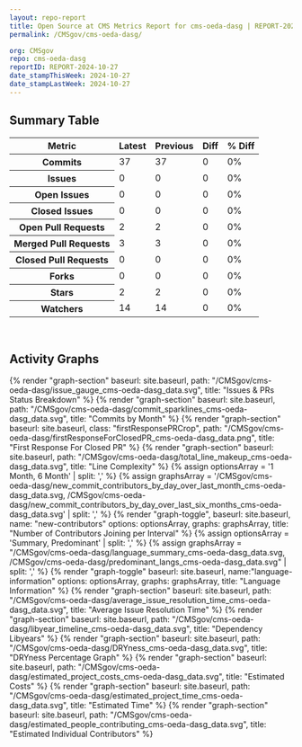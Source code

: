 ```yaml
---
layout: repo-report
title: Open Source at CMS Metrics Report for cms-oeda-dasg | REPORT-2024-10-27
permalink: /CMSgov/cms-oeda-dasg/

org: CMSgov
repo: cms-oeda-dasg
reportID: REPORT-2024-10-27
date_stampThisWeek: 2024-10-27
date_stampLastWeek: 2024-10-27
---
```

<div class="summary-table">
  <table class="usa-table usa-table--borderless">
    <h2> Summary Table </h2>
    <thead>
      <tr>
        <th scope="col">Metric</th>
        <th scope="col">Latest</th>
        <th scope="col">Previous</th>
        <th scope="col">Diff</th>
        <th scope="col">% Diff</th>
      </tr>
    </thead>
    <tbody>
      <tr>
        <th scope="row">Commits</th>
        <td>37</td>
        <td>37</td>
        <td style="" >0</td>
        <td style="" >0%</td>
      </tr>
      <tr>
        <th scope="row">Issues</th>
        <td>0</td>
        <td>0</td>
        <td style="" >0</td>
        <td style="" >0%</td>
      </tr>
      <tr>
        <th scope="row">Open Issues</th>
        <td>0</td>
        <td>0</td>
        <td style="" >0</td>
        <td style="" >0%</td>
      </tr>
      <tr>
        <th scope="row">Closed Issues</th>
        <td>0</td>
        <td>0</td>
        <td style="" >0</td>
        <td style="" >0%</td>
      </tr>
      <tr>
        <th scope="row">Open Pull Requests</th>
        <td>2</td>
        <td>2</td>
        <td style="" >0</td>
        <td style="" >0%</td>
      </tr>
      <tr>
        <th scope="row">Merged Pull Requests</th>
        <td>3</td>
        <td>3</td>
        <td style="" >0</td>
        <td style="" >0%</td>
      </tr>
      <tr>
        <th scope="row">Closed Pull Requests</th>
        <td>0</td>
        <td>0</td>
        <td style="" >0</td>
        <td style="" >0%</td>
      </tr>
      <tr>
        <th scope="row">Forks</th>
        <td>0</td>
        <td>0</td>
        <td style="" >0</td>
        <td style="" >0%</td>
      </tr>
      <tr>
        <th scope="row">Stars</th>
        <td>2</td>
        <td>2</td>
        <td style="" >0</td>
        <td style="" >0%</td>
      </tr>
      <tr>
        <th scope="row">Watchers</th>
        <td>14</td>
        <td>14</td>
        <td style="" >0</td>
        <td style="" >0%</td>
      </tr>
    </tbody>
  </table>
</div>
<div class="graph-container">
  <br>
  <h2>Activity Graphs</h2>
  <div class="all-graphs">
    <!--- Issues/PRs Status Breakdown Graph -->
    {% render "graph-section"  baseurl: site.baseurl, path: "/CMSgov/cms-oeda-dasg/issue_gauge_cms-oeda-dasg_data.svg", title: "Issues & PRs Status Breakdown" %}
    <!--- Contributor Activity Line Graph -->
    {% render "graph-section" baseurl: site.baseurl, path: "/CMSgov/cms-oeda-dasg/commit_sparklines_cms-oeda-dasg_data.svg", title: "Commits by Month" %}
    <!--- First Response For Closed PR Scatterplot -->
    {% render "graph-section" baseurl: site.baseurl, class: "firstResponsePRCrop", path: "/CMSgov/cms-oeda-dasg/firstResponseForClosedPR_cms-oeda-dasg_data.png", title: "First Response For Closed PR" %}
    <!--- Line Complexity Graphs -->
    {% render "graph-section" baseurl: site.baseurl, path: "/CMSgov/cms-oeda-dasg/total_line_makeup_cms-oeda-dasg_data.svg", title: "Line Complexity" %}
    <!--- New Commit Contributors by Day over Last Month and Last 6 Months -->
      {% assign optionsArray = '1 Month, 6 Month' | split: ',' %}
      {% assign graphsArray = '/CMSgov/cms-oeda-dasg/new_commit_contributors_by_day_over_last_month_cms-oeda-dasg_data.svg, /CMSgov/cms-oeda-dasg/new_commit_contributors_by_day_over_last_six_months_cms-oeda-dasg_data.svg' | split: ',' %}
      {% render "graph-toggle", baseurl: site.baseurl, name: "new-contributors" options: optionsArray, graphs: graphsArray, title: "Number of Contributors Joining per Interval" %}
    <!-- Languages Graphs - Summary + Predominant -->
    {% assign optionsArray = 'Summary, Predominant' | split: ',' %}
    {% assign graphsArray = "/CMSgov/cms-oeda-dasg/language_summary_cms-oeda-dasg_data.svg, /CMSgov/cms-oeda-dasg/predominant_langs_cms-oeda-dasg_data.svg" | split: ',' %}
    {% render "graph-toggle" baseurl: site.baseurl, name:"language-information" options: optionsArray, graphs: graphsArray, title: "Language Information" %}
    <!-- Average Issue Resolution Time -->
    {% render "graph-section" baseurl: site.baseurl, path: "/CMSgov/cms-oeda-dasg/average_issue_resolution_time_cms-oeda-dasg_data.svg", title: "Average Issue Resolution Time" %}
    <!-- Libyear Timeline Graph -->
    {% render "graph-section" baseurl: site.baseurl, path: "/CMSgov/cms-oeda-dasg/libyear_timeline_cms-oeda-dasg_data.svg", title: "Dependency Libyears" %}
    <!-- DRYness Percentages Graph -->
    {% render "graph-section" baseurl: site.baseurl, path: "/CMSgov/cms-oeda-dasg/DRYness_cms-oeda-dasg_data.svg", title: "DRYness Percentage Graph" %}
    <!-- Cost Estimate Chart -->
    {% render "graph-section" baseurl: site.baseurl, path: "/CMSgov/cms-oeda-dasg/estimated_project_costs_cms-oeda-dasg_data.svg", title: "Estimated Costs" %}
     <!-- Time Estimate Chart -->
    {% render "graph-section" baseurl: site.baseurl, path: "/CMSgov/cms-oeda-dasg/estimated_project_time_cms-oeda-dasg_data.svg", title: "Estimated Time" %}
    <!-- Contributor Estimate Chart -->
    {% render "graph-section" baseurl: site.baseurl, path: "/CMSgov/cms-oeda-dasg/estimated_people_contributing_cms-oeda-dasg_data.svg", title: "Estimated Individual Contributors" %}
</div>